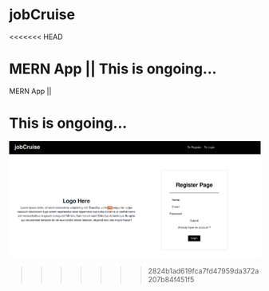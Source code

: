 # jobCruise
<<<<<<< HEAD

MERN App || This is ongoing...
=======
MERN App || 


# This is ongoing...
![Sample Image](https://github.com/tanaliga100/jobCruise/blob/main/client/public/initial.png)
>>>>>>> 2824b1ad619fca7fd47959da372a207b84f451f5

